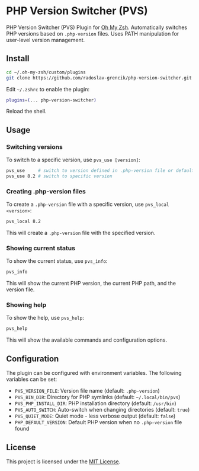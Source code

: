 # PHP Version Switcher (PVS)

PHP Version Switcher (PVS) Plugin for [Oh My Zsh](https://github.com/robbyrussell/oh-my-zsh). Automatically
switches PHP versions based on `.php-version` files. Uses PATH manipulation for user-level version management.

## Install

```sh
cd ~/.oh-my-zsh/custom/plugins
git clone https://github.com/radoslav-grencik/php-version-switcher.git php-version-switcher
```

Edit `~/.zshrc` to enable the plugin:

```sh
plugins=(... php-version-switcher)
```

Reload the shell.

## Usage

### Switching versions

To switch to a specific version, use `pvs_use [version]`:

```sh
pvs_use     # switch to version defined in .php-version file or default version when no .php-version file found
pvs_use 8.2 # switch to specific version
```

### Creating .php-version files

To create a `.php-version` file with a specific version, use `pvs_local <version>`:

```sh
pvs_local 8.2
```

This will create a `.php-version` file with the specified version.

### Showing current status

To show the current status, use `pvs_info`:

```sh
pvs_info
```

This will show the current PHP version, the current PHP path, and the version file.

### Showing help

To show the help, use `pvs_help`:

```sh
pvs_help
```

This will show the available commands and configuration options.

## Configuration

The plugin can be configured with environment variables. The following variables can be set:

- `PVS_VERSION_FILE`: Version file name (default: `.php-version`)
- `PVS_BIN_DIR`: Directory for PHP symlinks (default: `~/.local/bin/pvs`)
- `PVS_PHP_INSTALL_DIR`: PHP installation directory (default: `/usr/bin`)
- `PVS_AUTO_SWITCH`: Auto-switch when changing directories (default: `true`)
- `PVS_QUIET_MODE`: Quiet mode - less verbose output (default: `false`)
- `PHP_DEFAULT_VERSION`: Default PHP version when no `.php-version` file found

## License

This project is licensed under the [MIT License](LICENSE).
